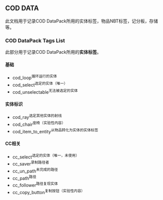## COD DATA
此文档用于记录COD DataPack所用的实体标签，物品NBT标签，记分板，存储等。
### COD DataPack Tags List
此部分用于记录COD DataPack所用的**实体标签**。
#### 基础
- cod_loop<sup>循环运行的实体</sup>
- cod_select<sup>选定的实体（唯一）</sup>
- cod_unselectable<sup>无法被选定的实体</sup>

#### 实体标识
- cod_ray<sup>选定其他实体的射线</sup>
- cod_chair<sup>座椅（实验性内容）</sup>
- cod_item_to_entity<sup>从物品转化为实体的实体标签</sup>


#### CC相关
- cc_select<sup>选定的实体（唯一，未使用）</sup>
- cc_saver<sup>录制路径者</sup>
- cc_un_path<sup>未完成的路径</sup>
- cc_path<sup>路径</sup>
- cc_follower<sup>路径复现实体</sup>
- cc_copy_button<sup>复制按钮（实验性内容）</sup>